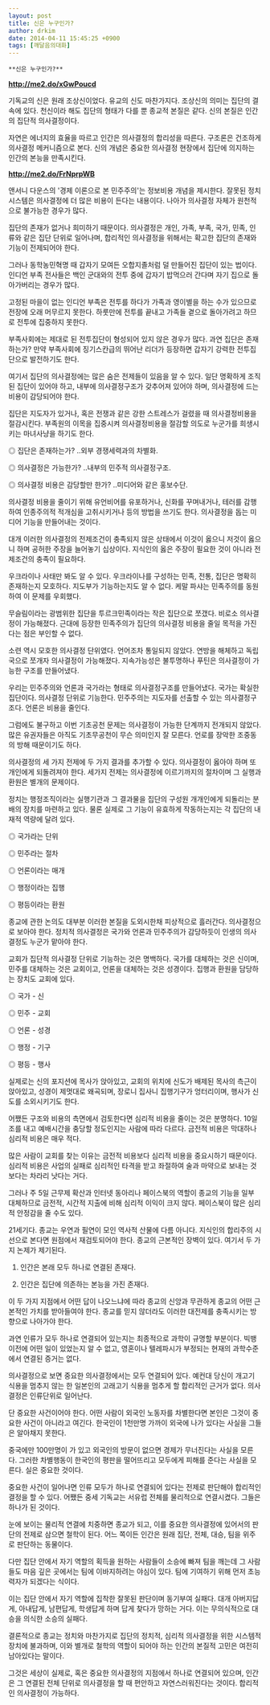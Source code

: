 ```yaml
---
layout: post
title: 신은 누구인가?
author: drkim
date: 2014-04-11 15:45:25 +0900
tags: [깨달음의대화]
---
```

  


 

    **신은 누구인가?**

  


**http://me2.do/xGwPoucd**

  


기독교의 신은 원래 조상신이었다. 유교의 신도 마찬가지다. 조상신의 의미는 집단의 결속에 있다. 천신이라 해도 집단의 형태가 다를 뿐 종교적 본질은 같다. 신의 본질은 인간의 집단적 의사결정이다. 

  


자연은 에너지의 효율을 따르고 인간은 의사결정의 합리성을 따른다. 구조론은 건조하게 의사결정 메커니즘으로 본다. 신의 개념은 중요한 의사결정 현장에서 집단에 의지하는 인간의 본능을 만족시킨다. 

  


**http://me2.do/FrNprpWB**

  


앤서니 다운스의 '경제 이론으로 본 민주주의'는 정보비용 개념을 제시한다. 잘못된 정치시스템은 의사결정에 더 많은 비용이 든다는 내용이다. 나아가 의사결정 자체가 원천적으로 불가능한 경우가 많다. 

  


집단의 존재가 없거나 희미하기 때문이다. 의사결정은 개인, 가족, 부족, 국가, 민족, 인류와 같은 집단 단위로 일어나며, 합리적인 의사결정을 위해서는 확고한 집단의 존재와 기능이 전제되어야 한다. 

  


그러나 동학농민혁명 때 갑자기 모여든 오합지졸처럼 덜 만들어진 집단이 있는 법이다. 인디언 부족 전사들은 백인 군대와의 전투 중에 갑자기 밥먹으러 간다며 자기 집으로 돌아가버리는 경우가 많다. 

  


고정된 마을이 없는 인디언 부족은 전투를 하다가 가족과 영이별을 하는 수가 있으므로 전장에 오래 머무르지 못한다. 하룻만에 전투를 끝내고 가족들 곁으로 돌아가려고 하므로 전투에 집중하지 못한다. 

  


부족사회에는 제대로 된 전투집단이 형성되어 있지 않은 경우가 많다. 과연 집단은 존재하는가? 만약 부족사회에 징기스칸급의 뛰어난 리더가 등장하면 갑자기 강력한 전투집단으로 발전하기도 한다. 

  


여기서 집단의 의사결정에는 많은 숨은 전제들이 있음을 알 수 있다. 일단 명확하게 조직된 집단이 있어야 하고, 내부에 의사결정구조가 갖추어져 있어야 하며, 의사결정에 드는 비용이 감당되어야 한다. 

  


집단은 지도자가 있거나, 혹은 전쟁과 같은 강한 스트레스가 걸렸을 때 의사결정비용을 절감시킨다. 부족원의 이목을 집중시켜 의사결정비용을 절감할 의도로 누군가를 희생시키는 마녀사냥을 하기도 한다. 

  


◎ 집단은 존재하는가? ..외부 경쟁세력과의 차별화. 
       
◎ 의사결정은 가능한가? ..내부의 민주적 의사결정구조. 
       
◎ 의사결정 비용은 감당할만 한가? ..미디어와 같은 홍보수단. 

  


의사결정 비용을 줄이기 위해 유언비어를 유포하거나, 신화를 꾸며내거나, 테러를 감행하여 인종주의적 적개심을 고취시키거나 등의 방법을 쓰기도 한다. 의사결정을 돕는 미디어 기능을 만들어내는 것이다. 

  


대개 이러한 의사결정의 전제조건이 충족되지 않은 상태에서 이것이 옳으니 저것이 옳으니 하며 공허한 주장을 늘어놓기 십상이다. 지식인의 옳은 주장이 필요한 것이 아니라 전제조건의 충족이 필요하다. 

  


우크라이나 사태만 봐도 알 수 있다. 우크라이나를 구성하는 민족, 전통, 집단은 명확히 존재하는지 모호하다. 지도부가 기능하는지도 알 수 없다. 케말 파샤는 민족주의를 동원하여 이 문제를 우회했다. 

  


무슬림이라는 광범위한 집단을 투르크민족이라는 작은 집단으로 쪼갰다. 비로소 의사결정이 가능해졌다. 근대에 등장한 민족주의가 집단의 의사결정 비용을 줄일 목적을 가진다는 점은 부인할 수 없다. 

  


소련 역시 모호한 의사결정 단위였다. 언어조차 통일되지 않았다. 연방을 해체하고 독립국으로 쪼개자 의사결정이 가능해졌다. 지속가능성은 불투명하나 푸틴은 의사결정이 가능한 구조를 만들어냈다. 

  


우리는 민주주의와 언론과 국가라는 형태로 의사결정구조를 만들어냈다. 국가는 확실한 집단이다. 의사결정 단위로 기능한다. 민주주의는 지도자를 선출할 수 있는 의사결정구조다. 언론은 비용을 줄인다. 

  


그럼에도 불구하고 이번 기초공천 문제는 의사결정이 가능한 단계까지 전개되지 않았다. 많은 유권자들은 아직도 기초무공천이 무슨 의미인지 잘 모른다. 언로를 장악한 조중동의 방해 때문이기도 하다. 

  


의사결정의 세 가지 전제에 두 가지 결과를 추가할 수 있다. 의사결정이 옳아야 하며 또 개인에게 되돌려져야 한다. 세가지 전제는 의사결정에 이르기까지의 절차이며 그 실행과 환원은 별개의 문제이다. 

  


정치는 행정조직이라는 실행기관과 그 결과물을 집단의 구성원 개개인에게 되돌리는 분배의 장치를 마련하고 있다. 물론 실제로 그 기능이 유효하게 작동하는지는 각 집단의 내재적 역량에 달려 있다. 

  


◎ 국가라는 단위 
      
◎ 민주라는 절차 
      
◎ 언론이라는 매개 
      
◎ 행정이라는 집행 
      
◎ 평등이라는 환원 

  


종교에 관한 논의도 대부분 이러한 본질을 도외시한채 피상적으로 흘러간다. 의사결정으로 보아야 한다. 정치적 의사결정은 국가와 언론과 민주주의가 감당하듯이 인생의 의사결정도 누군가 맡아야 한다. 

  


교회가 집단적 의사결정 단위로 기능하는 것은 명백하다. 국가를 대체하는 것은 신이며, 민주를 대체하는 것은 교회이고, 언론을 대체하는 것은 성경이다. 집행과 환원을 담당하는 장치도 교회에 있다.

  


◎ 국가 - 신 
      
◎ 민주 - 교회 
      
◎ 언론 - 성경 
      
◎ 행정 - 기구 
      
◎ 평등 - 행사

  


실제로는 신의 포지션에 목사가 앉아있고, 교회의 위치에 신도가 배제된 목사의 측근이 앉아있고, 성경이 제멋대로 왜곡되며, 장로니 집사니 집행기구가 엉터리이며, 행사가 신도를 소외시키기도 한다. 

  


어쨌든 구조와 비용의 측면에서 검토한다면 심리적 비용을 줄이는 것은 분명하다. 10일조를 내고 예배시간을 충당할 정도인지는 사람에 따라 다르다. 금전적 비용은 막대하나 심리적 비용은 매우 적다. 

  


많은 사람이 교회를 찾는 이유는 금전적 비용보다 심리적 비용을 중요시하기 때문이다. 심리적 비용은 사업의 실패로 심리적인 타격을 받고 좌절하여 술과 마약으로 보내는 것보다는 차라리 낫다는 거다.

  


그러나 주 5일 근무제 확산과 인터넷 동아리나 페이스북의 역할이 종교의 기능을 일부 대체하므로 금전적, 시간적 지출에 비해 심리적 이익이 크지 않다. 페이스북이 많은 심리적 안정감을 줄 수도 있다. 

  


21세기다. 종교는 우연과 필연이 모인 역사적 산물에 다름 아니다. 지식인의 합리주의 시선으로 본다면 원점에서 재검토되어야 한다. 종교의 근본적인 장벽이 있다. 여기서 두 가지 논제가 제기된다. 

  


1. 인간은 본래 모두 하나로 연결된 존재다. 
     
2. 인간은 집단에 의존하는 본능을 가진 존재다. 

  


이 두 가지 지점에서 어떤 답이 나오느냐에 따라 종교의 신앙과 무관하게 종교의 어떤 근본적인 가치를 받아들여야 한다. 종교를 믿지 않더라도 이러한 대전제를 충족시키는 방향으로 나아가야 한다.

  


과연 인류가 모두 하나로 연결되어 있는지는 최종적으로 과학이 규명할 부분이다. 빅뱅 이전에 어떤 일이 있었는지 알 수 없고, 영혼이나 텔레파시가 부정되는 현재의 과학수준에서 연결된 증거는 없다.

  


의사결정으로 보면 중요한 의사결정에서는 모두 연결되어 있다. 예컨대 당신이 개고기 식용을 멈추지 않는 한 일본인의 고래고기 식용을 멈추게 할 합리적인 근거가 없다. 의사결정은 인류단위로 일어난다. 

  


단 중요한 사건이어야 한다. 어떤 사람이 외국인 노동자를 차별한다면 본인은 그것이 중요한 사건이 아니라고 여긴다. 한국인이 1천만명 가까이 외국에 나가 있다는 사실을 그들은 알아채지 못한다. 

  


중국에만 100만명이 가 있고 외국인의 방문이 없으면 경제가 무너진다는 사실을 모른다. 그러한 차별행동이 한국인의 평판을 떨어뜨리고 모두에게 피해를 준다는 사실을 모른다. 실은 중요한 것이다. 

  


중요한 사건이 일어나면 인류 모두가 하나로 연결되어 있다는 전제로 판단해야 합리적인 결정을 할 수 있다. 어쨌든 중세 기독교는 서유럽 전체를 물리적으로 연결시켰다. 그들은 하나가 된 것이다. 

  


눈에 보이는 물리적 연결에 치중하면 종교가 되고, 이를 중요한 의사결정에 있어서의 판단의 전제로 삼으면 철학이 된다. 어느 쪽이든 인간은 원래 집단, 전체, 대승, 팀을 위주로 판단하는 동물이다.

  


다만 집단 안에서 자기 역할의 획득을 원하는 사람들이 소승에 빠져 팀을 깨는데 그 사람들도 마음 깊은 곳에서는 팀에 이바지하려는 야심이 있다. 팀에 기여하기 위해 먼저 초능력자가 되겠다는 식이다. 

  


이는 집단 안에서 자기 역할에 집착한 잘못된 판단이며 동기부여 실패다. 대개 아버지답게, 아내답게, 남편답게, 학생답게 하며 답게 찾다가 망하는 거다. 이는 무의식적으로 대승을 의식한 소승의 실패다. 

  


결론적으로 종교는 정치와 마찬가지로 집단의 정치적, 심리적 의사결정을 위한 시스템적 장치에 불과하며, 이와 별개로 철학의 역할이 되어야 하는 인간의 본질적 고민은 여전히 남아있다는 말이다. 

  


그것은 세상이 실제로, 혹은 중요한 의사결정의 지점에서 하나로 연결되어 있으며, 인간은 그 연결된 전체 단위로 의사결정을 할 때 편안하고 자연스러워진다는 것이다. 합리적인 의사결정이 가능하다.